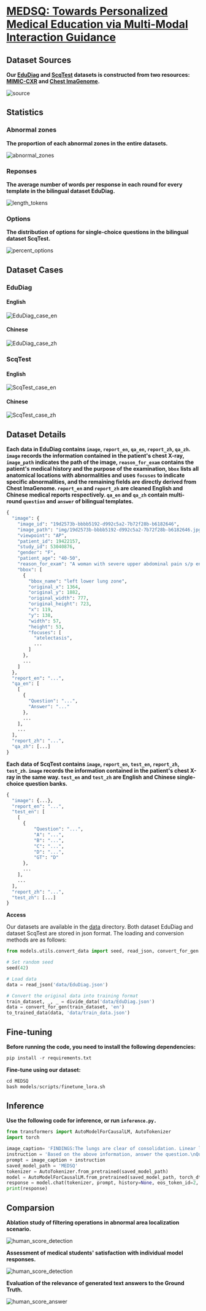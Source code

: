 # [MEDSQ: Towards Personalized Medical Education via Multi-Modal Interaction Guidance](https://www.sciencedirect.com/science/article/abs/pii/S0957417424030057)

## Dataset Sources
**Our [EduDiag](https://github.com/JaneGovan/MEDSQ/blob/main/data/EduDiag.json) and [ScqTest](https://github.com/JaneGovan/MEDSQ/blob/main/data/ScqTest.json) datasets is constructed from two resources: [MIMIC-CXR](https://physionet.org/content/mimic-cxr/2.0.0/) and [Chest ImaGenome](https://physionet.org/content/chest-imagenome/1.0.0/).**

![source](https://github.com/JaneGovan/MEDSQ/blob/main/images/source.png)

## Statistics
### Abnormal zones
**The proportion of each abnormal zones in the entire datasets.**

![abnormal_zones](https://github.com/JaneGovan/MEDSQ/blob/main/images/abnormal_zones.png)

### Reponses
**The average number of words per response in each round for every template in the bilingual dataset EduDiag.**

![length_tokens](https://github.com/JaneGovan/MEDSQ/blob/main/images/length_tokens.png)

### Options
**The distribution of options for single-choice questions in the bilingual dataset ScqTest.**

![percent_options](https://github.com/JaneGovan/MEDSQ/blob/main/images/percent_options.png)

## Dataset Cases
### EduDiag
#### English

![EduDiag_case_en](https://github.com/JaneGovan/MEDSQ/blob/main/images/EduDiag_case_en.png)

#### Chinese

![EduDiag_case_zh](https://github.com/JaneGovan/MEDSQ/blob/main/images/EduDiag_case_zh.png)

### ScqTest
#### English

![ScqTest_case_en](https://github.com/JaneGovan/MEDSQ/blob/main/images/ScqTest_case_en.png)

#### Chinese

![ScqTest_case_zh](https://github.com/JaneGovan/MEDSQ/blob/main/images/ScqTest_case_zh.png)

## Dataset Details
**Each data in EduDiag contains `image`, `report_en`, `qa_en`, `report_zh`, `qa_zh`. `image` records the information contained in the patient's chest X-ray, `image_path` indicates the path of the image, `reason_for_exam` contains the patient's medical history and the purpose of the examination, `bbox` lists all anatomical locations with abnormalities and uses `focuses` to indicate specific abnormalities, and the remaining fields are directly derived from Chest ImaGenome. `report_en` and `report_zh` are cleaned English and Chinese medical reports respectively. `qa_en` and `qa_zh` contain multi-round `question` and `answer` of bilingual templates.**
```python
{
  "image": {
    "image_id": "19d2573b-bbbb5192-d992c5a2-7b72f28b-b6182646",
    "image_path": "img/19d2573b-bbbb5192-d992c5a2-7b72f28b-b6182646.jpg",
    "viewpoint": "AP",
    "patient_id": 19422157,
    "study_id": 53040876,
    "gender": "F",
    "patient_age": "40-50",
    "reason_for_exam": "A woman with severe upper abdominal pain s/p endoscopy.  // evaluate for free air.",
    "bbox": [
      {
        "bbox_name": "left lower lung zone",
        "original_x": 1364,
        "original_y": 1882,
        "original_width": 777,
        "original_height": 723,
        "x": 119,
        "y": 138,
        "width": 57,
        "height": 53,
        "focuses": [
          "atelectasis",
          ...
        ]
      },
      ...
    ]
  },
  "report_en": "...",
  "qa_en": [
    [
      {
        "Question": "...",
        "Answer": "..."
      },
      ...
    ],
    ...
  ],
  "report_zh": "...",
  "qa_zh": [...]
}
```


**Each data of ScqTest contains `image`, `report_en`, `test_en`, `report_zh`, `test_zh`. `image` records the information contained in the patient's chest X-ray in the same way. `test_en` and `test_zh` are English and Chinese single-choice question banks.**
```python
{
  "image": {...},
  "report_en": "...",
  "test_en": [
    [
      {
          "Question": "...",
          "A": "...",
          "B": "...",
          "C": "...",
          "D": "...",
          "GT": "D"
      },
      ...
    ],
    ...
  ],
  "report_zh": "...",
  "test_zh": [...]
}
```

**Access**

Our datasets are available in the [data]() directory. Both dataset EduDiag and dataset ScqTest are stored in json format. The loading and conversion methods are as follows:
```python
from models.utils.convert_data import seed, read_json, convert_for_gen

# Set random seed
seed(42)

# Load data
data = read_json('data/EduDiag.json')

# Convert the original data into training format
train_dataset, _, _ = divide_data('data/EduDiag.json')
data = convert_for_gen(train_dataset, 'en')
to_trained_data(data, 'data/train_data.json')
```

## Fine-tuning
**Before running the code, you need to install the following dependencies:**
```python
pip install -r requirements.txt
```
**Fine-tune using our dataset:**
```python
cd MEDSQ
bash models/scripts/finetune_lora.sh
```
## Inference
**Use the following code for inference, or run `inference.py.`**
```python
from transformers import AutoModelForCausalLM, AutoTokenizer
import torch

image_caption= 'FINDINGS:The lungs are clear of consolidation. Linear left basilar opacity is most likely atelectasis versus scarring. The cardiomediastinal silhouette is within normal limits. Median sternotomy wires are again noted. There is no free air below the diaphragm.IMPRESSION:No acute cardiopulmonary process. No free intraperitoneal air.\n'
instruction = 'Based on the above information, answer the question.\nQuestion: Please provide detailed and comprehensive diagnostic results.'
prompt = image_caption + instruction
saved_model_path = 'MEDSQ'
tokenizer = AutoTokenizer.from_pretrained(saved_model_path)
model = AutoModelForCausalLM.from_pretrained(saved_model_path, torch_dtype=torch.bfloat16, device_map='cuda', trust_remote_code=True)
response = model.chat(tokenizer, prompt, history=None, eos_token_id=2, pad_token_id=2, temperature=0.3, top_p=0.8, max_length=None, max_new_tokens=512)[0]
print(response)
```

## Comparsion
**Ablation study of filtering operations in abnormal area localization scenario.**

![human_score_detection](https://github.com/JaneGovan/MEDSQ/blob/main/images/ablation_loc.png)

**Assessment of medical students' satisfaction with individual model responses.**

![human_score_detection](https://github.com/JaneGovan/MEDSQ/blob/main/images/human_score_update.png)

**Evaluation of the relevance of generated text answers to the Ground Truth.**

![human_score_answer](https://github.com/JaneGovan/MEDSQ/blob/main/images/human_score_answer.png)

